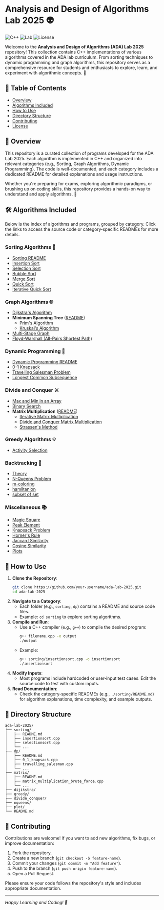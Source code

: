 # Analysis and Design of Algorithms Lab 2025 👽

![C++](https://img.shields.io/badge/Language-C%2B%2B-blue) ![Lab](https://img.shields.io/badge/Course-ADA%20Lab%202025-green) ![License](https://img.shields.io/badge/License-MIT-yellow)

Welcome to the **Analysis and Design of Algorithms (ADA) Lab 2025** repository! This collection contains C++ implementations of various algorithms covered in the ADA lab curriculum. From sorting techniques to dynamic programming and graph algorithms, this repository serves as a comprehensive resource for students and enthusiasts to explore, learn, and experiment with algorithmic concepts. 🚀

## 📖 Table of Contents
- [Overview](#overview)
- [Algorithms Included](#algorithms-included)
- [How to Use](#how-to-use)
- [Directory Structure](#directory-structure)
- [Contributing](#contributing)
- [License](#license)

## 🌟 Overview
This repository is a curated collection of programs developed for the ADA Lab 2025. Each algorithm is implemented in C++ and organized into relevant categories (e.g., Sorting, Graph Algorithms, Dynamic Programming). The code is well-documented, and each category includes a dedicated README for detailed explanations and usage instructions.

Whether you're preparing for exams, exploring algorithmic paradigms, or brushing up on coding skills, this repository provides a hands-on way to understand and apply algorithms. 🎯

## 🛠️ Algorithms Included
Below is the index of algorithms and programs, grouped by category. Click the links to access the source code or category-specific READMEs for more details.

### Sorting Algorithms 🧩
- [Sorting README](./sorting/README.md)
- [Insertion Sort](./sorting/insertionsort.cpp)
- [Selection Sort](./sorting/selectionsort.cpp)
- [Bubble Sort](./sorting/bubblesort.cpp)
- [Merge Sort](./sorting/mergesort.cpp)
- [Quick Sort](./sorting/quicksort.cpp)
- [Iterative Quick Sort](./sorting/iterative_quicksort.cpp)

### Graph Algorithms 🌐
- [Dijkstra's Algorithm](./dijikstra/README.md)
- **Minimum Spanning Tree** ([README](./minimum_spanning_tree/README.md))
  - [Prim's Algorithm](./minimum_spanning_tree/prims.cpp)
  - [Kruskal's Algorithm](./minimum_spanning_tree/kruskal.cpp)
- [Multi-Stage Graph](./dp/multistage_graph.cpp)
- [Floyd-Warshall (All-Pairs Shortest Path)](./dp/floyd_warshall.cpp)

### Dynamic Programming 🧠
- [Dynamic Programming README](./dp/README.md)
- [0-1 Knapsack](./dp/0_1_knapsack.cpp)
- [Travelling Salesman Problem](./dp/travelling_salesman.cpp)
- [Longest Common Subsequence](./dp/longest_common_subsequence.cpp)

### Divide and Conquer ⚔️
- [Max and Min in an Array](./divide_conquer/max_min.cpp)
- [Binary Search](./divide_conquer/binary_search.cpp)
- **Matrix Multiplication** ([README](./matrix/README.md))
  - [Iterative Matrix Multiplication](./matrix/matrix_multiplication_brute_force.cpp)
  - [Divide and Conquer Matrix Multiplication](./matrix/matrix_multiplication.cpp)
  - [Strassen's Method](./matrix/strassen.cpp)

### Greedy Algorithms 💡
- [Activity Selection](./greedy/activity_selection.cpp)

### Backtracking 🔄
- [Theory](./Backtraking/README.md) 
- [N-Queens Problem](./Backtraking/n-queens.cpp)
- [m-coloring](./Backtraking/m-coloring.cpp)
- [hamiltanion](./Backtraking/hamiltonian-cycle.cpp)
- [subset of set](./Backtraking/subset_of_set.cpp)



### Miscellaneous 📚
- [Magic Square](./magicsquare/README.md)
- [Peak Element](./peak/README.md)
- [Knapsack Problem](./knapsack/README.md)
- [Horner's Rule](./horner_rule/README.md)
- [Jaccard Similarity](./jaccard_similarity/README.md)
- [Cosine Similarity](./cosine_similiarity/README.md)
- [Plots](./plot/README.md)

## 🚀 How to Use
1. **Clone the Repository**:
   ```bash
   git clone https://github.com/your-username/ada-lab-2025.git
   cd ada-lab-2025
   ```
2. **Navigate to a Category**:
   - Each folder (e.g., `sorting`, `dp`) contains a README and source code files.
   - Example: `cd sorting` to explore sorting algorithms.
3. **Compile and Run**:
   - Use a C++ compiler (e.g., `g++`) to compile the desired program:
     ```bash
     g++ filename.cpp -o output
     ./output
     ```
   - Example:
     ```bash
     g++ sorting/insertionsort.cpp -o insertionsort
     ./insertionsort
     ```
4. **Modify Inputs**:
   - Most programs include hardcoded or user-input test cases. Edit the source code to test with custom inputs.
5. **Read Documentation**:
   - Check the category-specific READMEs (e.g., `./sorting/README.md`) for algorithm explanations, time complexity, and example outputs.

## 📂 Directory Structure
```
ada-lab-2025/
├── sorting/
│   ├── README.md
│   ├── insertionsort.cpp
│   ├── selectionsort.cpp
│   └── ...
├── dp/
│   ├── README.md
│   ├── 0_1_knapsack.cpp
│   ├── travelling_salesman.cpp
│   └── ...
├── matrix/
│   ├── README.md
│   ├── matrix_multiplication_brute_force.cpp
│   └── ...
├── dijikstra/
├── greedy/
├── divide_conquer/
├── nqueens/
├── plot/
└── README.md
```

## 🤝 Contributing
Contributions are welcome! If you want to add new algorithms, fix bugs, or improve documentation:
1. Fork the repository.
2. Create a new branch (`git checkout -b feature-name`).
3. Commit your changes (`git commit -m "Add feature"`).
4. Push to the branch (`git push origin feature-name`).
5. Open a Pull Request.

Please ensure your code follows the repository's style and includes appropriate documentation.

---

*Happy Learning and Coding! 🚀*
